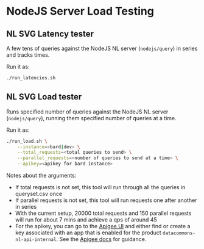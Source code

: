 # NodeJS Server Load Testing

## NL SVG Latency tester

A few tens of queries against the NodeJS NL server (`nodejs/query`) in series and tracks times.

Run it as:

```bash
./run_latencies.sh
```

## NL SVG Load tester

Runs specified number of queries against the NodeJS NL server (`nodejs/query`), running them specified number of queries at a time.

Run it as:

```bash
./run_load.sh \
    --instance=<bard|dev> \
    --total_requests=<total queries to send> \
    --parallel_requests=<number of queries to send at a time> \
    --apikey=<apikey for bard instance>
```

Notes about the arguments:

- If total requests is not set, this tool will run through all the queries in queryset.csv once
- If parallel requests is not set, this tool will run requests one after another in series
- With the current setup, 20000 total requests and 150 parallel requests will run for about 7 mins and achieve a qps of around 45
- For the apikey, you can go to the [Apigee UI](https://pantheon.corp.google.com/apigee/apiproducts/product/datacommons-nl-api-internal?project=datcom-apigee) and either find or create a key associated with an app that is enabled for the product `datacommons-nl-api-internal`. See the [Apigee docs](https://cloud.google.com/apigee/docs/api-platform/security/api-keys) for guidance.
